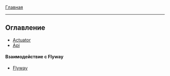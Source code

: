 [Главная](../README.md)
***
## Оглавление
- [Actuator](actuator.md)
- [Api](api.md)

#### Взаимодействие с Flyway
- [Flyway](flyway.md)